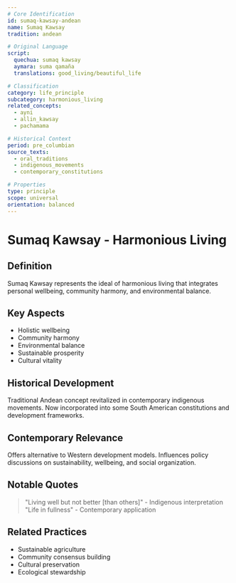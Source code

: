 ```yaml
---
# Core Identification
id: sumaq-kawsay-andean
name: Sumaq Kawsay
tradition: andean

# Original Language
script:
  quechua: sumaq kawsay
  aymara: suma qamaña
  translations: good_living/beautiful_life

# Classification
category: life_principle
subcategory: harmonious_living
related_concepts:
  - ayni
  - allin_kawsay
  - pachamama

# Historical Context
period: pre_columbian
source_texts:
  - oral_traditions
  - indigenous_movements
  - contemporary_constitutions

# Properties
type: principle
scope: universal
orientation: balanced
---
```


# Sumaq Kawsay - Harmonious Living

## Definition
Sumaq Kawsay represents the ideal of harmonious living that integrates personal wellbeing, community harmony, and environmental balance.

## Key Aspects
- Holistic wellbeing
- Community harmony
- Environmental balance
- Sustainable prosperity
- Cultural vitality

## Historical Development
Traditional Andean concept revitalized in contemporary indigenous movements. Now incorporated into some South American constitutions and development frameworks.

## Contemporary Relevance
Offers alternative to Western development models. Influences policy discussions on sustainability, wellbeing, and social organization.

## Notable Quotes
> "Living well but not better [than others]" - Indigenous interpretation
> "Life in fullness" - Contemporary application

## Related Practices
- Sustainable agriculture
- Community consensus building
- Cultural preservation
- Ecological stewardship
